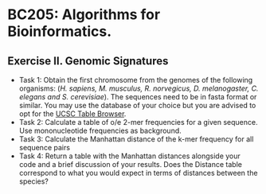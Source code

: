 # BC205: Algorithms for Bioinformatics.

## Exercise II. Genomic Signatures

- Task 1: Obtain the first chromosome from the genomes of the following organisms: 
(*H. sapiens, M. musculus, R. norvegicus, D. melanogaster, C. elegans and S. cerevisiae*). The sequences need to be in fasta format or similar.
You may use the database of your choice but you are advised to opt for the [UCSC Table Browser](https://genome.ucsc.edu/cgi-bin/hgTables).
- Task 2: Calculate a table of o/e 2-mer frequencies for a given sequence. Use mononucleotide frequencies as background. 
- Task 3: Calculate the Manhattan distance of the k-mer frequency for all sequence pairs
- Task 4: Return a table with the Manhattan distances alongside your code and a brief discussion of your results. 
Does the Distance table correspond to what you would expect in terms of distances between the species?
